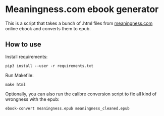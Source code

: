 # Meaningness.com ebook generator

This is a script that takes a bunch of .html files from [meaningness.com](https://meaningness.com/) online ebook and converts them to epub.

## How to use

Install requirements:

    pip3 install --user -r requirements.txt

Run Makefile:

    make html

Optionally, you can also run the calibre conversion script to fix all kind of wrongness with the epub:

    ebook-convert meaningness.epub meaningness_cleaned.epub
